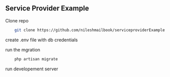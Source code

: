 ## Service Provider Example

Clone repo

```bash
    git clone https://github.com/nileshmailbook/serviceproviderExample.git
```
create .env file with db credentials

run the mgration

```bash
    php artisan migrate
```

run developement server 
